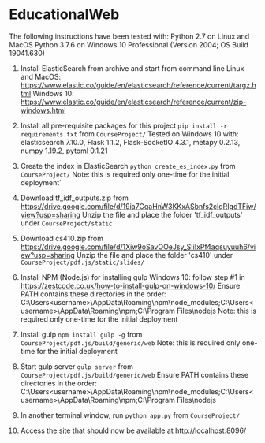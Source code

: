 # EducationalWeb

The following instructions have been tested with:
	Python 2.7 on Linux and MacOS
	Python 3.7.6 on Windows 10 Professional (Version 2004; OS Build 19041.630)

1. Install ElasticSearch from archive and start from command line
	Linux and MacOS: https://www.elastic.co/guide/en/elasticsearch/reference/current/targz.html
	Windows 10: https://www.elastic.co/guide/en/elasticsearch/reference/current/zip-windows.html

2. Install all pre-requisite packages for this project
	`pip install -r requirements.txt` from `CourseProject/`
	Tested on Windows 10 with: elasticsearch 7.10.0, Flask 1.1.2, Flask-SocketIO 4.3.1, metapy 0.2.13, numpy 1.19.2, pytoml 0.1.21
	
3. Create the index in ElasticSearch
	`python create_es_index.py` from `CourseProject/`
	Note: this is required only one-time for the initial deployment`

4. Download tf_idf_outputs.zip from https://drive.google.com/file/d/19ia7CqaHnW3KKxASbnfs2clqRIgdTFiw/view?usp=sharing
	Unzip the file and place the folder 'tf_idf_outputs' under `CourseProject/static`

5. Download cs410.zip from https://drive.google.com/file/d/1Xiw9oSavOOeJsy_SIiIxPf4aqsuyuuh6/view?usp=sharing
	Unzip the file and place the folder 'cs410' under `CourseProject/pdf.js/static/slides/`
   
6. Install NPM (Node.js) for installing gulp
	Windows 10: follow step #1 in https://zestcode.co.uk/how-to-install-gulp-on-windows-10/
		Ensure PATH contains these directories in the order: C:\Users\<username>\AppData\Roaming\npm\node_modules;C:\Users\<username>\AppData\Roaming\npm;C:\Program Files\nodejs
	Note: this is required only one-time for the initial deployment

7. Install gulp
	`npm install gulp -g` from `CourseProject/pdf.js/build/generic/web`
	Note: this is required only one-time for the initial deployment

8. Start gulp server
	`gulp server` from `CourseProject/pdf.js/build/generic/web`
		Ensure PATH contains these directories in the order: C:\Users\<username>\AppData\Roaming\npm\node_modules;C:\Users\<username>\AppData\Roaming\npm;C:\Program Files\nodejs
	
8. In another terminal window, run `python app.py` from `CourseProject/`

9. Access the site that should now be available at http://localhost:8096/

